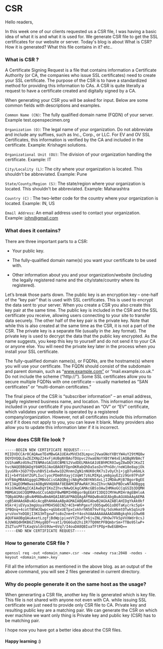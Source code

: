 # CSR

Hello readers,

In this week one of our clients requested us a CSR file, I was having a basic idea of what it is and what it is used for. 
We generate CSR file to get the SSL certificates for our website or server. Today's blog is about What is CSR? How it is generated? What this file contains in it? etc..


### What is CSR ? 

A Certificate Signing Request is a file that contains information a Certificate Authority (or CA, the companies who issue SSL certificates) need to create your SSL certificate. The purpose of the CSR is to have a standardized method for providing this information to CAs. A CSR is quite literally a request to have a certificate created and digitally signed by a CA. 

When generating your CSR you will be asked for input. Below are some common fields with descriptions and examples.

`Common Name (CN)`: The fully qualified domain name (FQDN) of your server.
Example test.openspecimen.org

`Organization (O)`: The legal name of your organization. Do not abbreviate and include any suffixes, such as Inc., Corp., or LLC. For EV and OV SSL Certificates, this information is verified by the CA and included in the certificate.
Example: Krishagni solutions.

`Organizational Unit (OU)`: The division of your organization handling the certificate.
Example: IT

`City/Locality (L)`: The city where your organization is located. This shouldn’t be abbreviated.
Example: Pune

`State/County/Region (S)`: The state/region where your organization is located. This shouldn't be abbreviated.
Example: Maharashtra

`Country (C)` : The two-letter code for the country where your organization is located.
Example: IN, US

`Email Address`: An email address used to contact your organization.
Example: john@gmail.com

### What does it contains?

There are three important parts to a CSR: 
+ Your public key. 

+ The fully-qualified domain name(s) you want your certificate to be used with. 

+ Other information about you and your organization/website (including the legally registered name and the city/state/country where its registered). 

Let’s break those parts down. The public key is an encryption key – one-half of the “key pair” that is used with SSL certificates. This is used to encrypt the data sent to your server. When you create a CSR you also create this key pair at the same time. The public key is included in the CSR and the SSL certificate you receive, allowing users connecting to your site to transfer data securely. 
The other half of the key pair is the private key. Note that while this is also created at the same time as the CSR, it is not a part of the CSR. The private key is a separate file (usually in the .key format). The private key is used to decrypt the data that the public key encrypted. As the name suggests, you keep this key to yourself and do not send it to your CA or anyone else. You will need the private key later in the process when you install your SSL certificate. 

The fully-qualified domain name(s), or FQDNs, are the hostname(s) where you will use your certificate. The FQDN should consist of the subdomain and parent domain, such as “www.example.com” or “mail.example.co.uk.” Do not include the scheme (“http://”). Some SSL certificates allow you to secure multiple FQDNs with one certificate – usually marketed as “SAN certificates” or “multi-domain certificates.” 

The final piece of the CSR is “subscriber information” – an email address, legally registered business name, and location. This information may be included in your certificate if you purchased an “OV” or “EV” certificate, which validates your website is operated by a registered company/organization. However, not all certificates include this information and if it does not apply to you, you can leave it blank. Many providers also allow you to update this information later if it is incorrect.


### How does CSR file look ? 

```
-----BEGIN NEW CERTIFICATE REQUEST-----MIIDVDCCAr0CAQAweTEeMBwGA1UEAxMVd3d3Lmpvc2VwaGNoYXBtYW4uY29tMQ8w 
DQYDVQQLEwZEZXNpZ24xFjAUBgNVBAoTDUpvc2VwaENoYXBtYW4xEjAQBgNVBAcT 
CU1haWRzdG9uZTENMAsGA1UECBMES2VudDELMAkGA1UEBhMCR0IwgZ8wDQYJKoZI 
hvcNAQEBBQADgY0AMIGJAoGBAOEFDpnOKRabQhDa5asDxYPnG0c/neW18e8apjOk 
1yuGRk+3GD7YQvuhBVS1x6wkw1D2RnmnZgN1nNUK0cRK7sIvOyCh1+jgD7u46mLk 
81j+b4YSEmYZGPLIuclyocPDm0hXayjCUqWt7z6LMIKpLym8gayEZzz9Gn97PsbP 
kVFBAgMBAAGgggGZMBoGCisGAQQBgjcNAgMxDBYKNS4xLjI2MDAuMjB7BgorBgEE 
AYI3AgEOMW0wazAOBgNVHQ8BAf8EBAMCBPAwRAYJKoZIhvcNAQkPBDcwNTAOBggq 
hkiG9w0DAgICAIAwDgYIKoZIhvcNAwQCAgCAMAcGBSsOAwIHMAoGCCqGSIb3DQMH 
MBMGA1UdJQQMMAoGCCsGAQUFBwMBMIH9BgorBgEEAYI3DQICMYHuMIHrAgEBHloA 
TQBpAGMAcgBvAHMAbwBmAHQAIABSAFMAQQAgAFMAQwBoAGEAbgBuAGUAbAAgAEMA 
cgB5AHAAdABvAGcAcgBhAHAAaABpAGMAIABQAHIAbwB2AGkAZABlAHIDgYkAk0kf 
HSkr4jsEVya3mgUoyaYMO456ECNZr4Cb+WhPgexfjOO5qwOG1oDOTaKycrkc5pG+ 
IPBQnq+4cotT8hWJQwpc+qGb8xUETpxCokhrhN5079vFXq/5dsHkmtOTwkSqSnz9 
yruVoxYeDQ8jI3KG3HTgxwFto8oZnm+E+Y4oshUAAAAAAAAAADANBgkqhkiG9w0B 
AQUFAAOBgQAuAxetLzgfjBdWpjpixeVYZXuPZ+6jvZNL/9hOw7Fk5pVVXWdr8csJ 
6JUW8QdH9KB6ZlM4yg8Df+vat1/DG6GuD2hiIR7fQ0NtPFBQmbrSm+TTBo95lwP+ ZSZTusPFTLKaqValdnS9Uw+6Vq7/I4ouDA8QBIuaTFtPOp+8wEGBHQ==
-----END NEW CERTIFICATE REQUEST-----
```

### How to generate CSR file ?

`openssl req -out <domain_name>.csr -new -newkey rsa:2048 -nodes -keyout <domain_name>.key`

Fill all the information as mentioned in the above blog. as an output of the above command, you will see 2 files generated in
current directory.


### Why do people generate it on the same host as the usage?

When generarting a CSR file, another key file is generated which is key file. This file is not shared with anyone not even with CA. while issuing SSL certificate we just need to provide only CSR file to CA. Private key and resulting public key are a matching pair. We can generate the CSR on which ever machine we want only thing is Private key and public key (CSR) has to be matching pair.


I hope now you have got a better idea about the CSR files.

#### Happy learning :)
